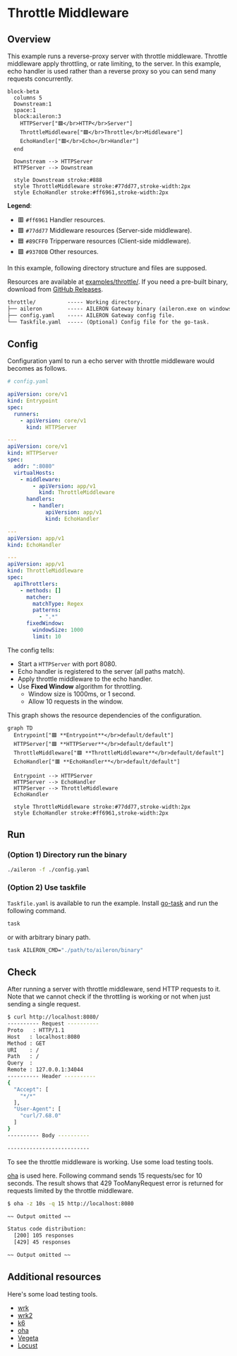 # Throttle Middleware

## Overview

This example runs a reverse-proxy server with throttle middleware.
Throttle middleware apply throttling, or rate limiting, to the server.
In this example, echo handler is used rather than a reverse proxy so you can send many requests concurrently.

```mermaid
block-beta
  columns 5
  Downstream:1
  space:1
  block:aileron:3
    HTTPServer["🟪</br>HTTP</br>Server"]
    ThrottleMiddleware["🟩</br>Throttle</br>Middleware"]
    EchoHandler["🟥</br>Echo</br>Handler"]
  end

  Downstream --> HTTPServer
  HTTPServer --> Downstream

  style Downstream stroke:#888
  style ThrottleMiddleware stroke:#77dd77,stroke-width:2px
  style EchoHandler stroke:#ff6961,stroke-width:2px
```

**Legend**:

- 🟥 `#ff6961` Handler resources.
- 🟩 `#77dd77` Middleware resources (Server-side middleware).
- 🟦 `#89CFF0` Tripperware resources (Client-side middleware).
- 🟪 `#9370DB` Other resources.

In this example, following directory structure and files are supposed.

Resources are available at [examples/throttle/](https://github.com/aileron-gateway/aileron-gateway/tree/main/examples/throttle).
If you need a pre-built binary, download from [GitHub Releases](https://github.com/aileron-gateway/aileron-gateway/releases).

```txt
throttle/          ----- Working directory.
├── aileron        ----- AILERON Gateway binary (aileron.exe on windows).
├── config.yaml    ----- AILERON Gateway config file.
└── Taskfile.yaml  ----- (Optional) Config file for the go-task.
```

## Config

Configuration yaml to run a echo server with throttle middleware would becomes as follows.

```yaml
# config.yaml

apiVersion: core/v1
kind: Entrypoint
spec:
  runners:
    - apiVersion: core/v1
      kind: HTTPServer

---
apiVersion: core/v1
kind: HTTPServer
spec:
  addr: ":8080"
  virtualHosts:
    - middleware:
        - apiVersion: app/v1
          kind: ThrottleMiddleware
      handlers:
        - handler:
            apiVersion: app/v1
            kind: EchoHandler

---
apiVersion: app/v1
kind: EchoHandler

---
apiVersion: app/v1
kind: ThrottleMiddleware
spec:
  apiThrottlers:
    - methods: []
      matcher:
        matchType: Regex
        patterns:
          - ".*"
      fixedWindow:
        windowSize: 1000
        limit: 10
```

The config tells:

- Start a `HTTPServer` with port 8080.
- Echo handler is registered to the server (all paths match).
- Apply throttle middleware to the echo handler.
- Use **Fixed Window** algorithm for throttling.
  - Window size is 1000ms, or 1 second.
  - Allow 10 requests in the window.

This graph shows the resource dependencies of the configuration.

```mermaid
graph TD
  Entrypoint["🟪 **Entrypoint**</br>default/default"]
  HTTPServer["🟪 **HTTPServer**</br>default/default"]
  ThrottleMiddleware["🟩 **ThrottleMiddleware**</br>default/default"]
  EchoHandler["🟥 **EchoHandler**</br>default/default"]

  Entrypoint --> HTTPServer
  HTTPServer --> EchoHandler
  HTTPServer --> ThrottleMiddleware
  EchoHandler

  style ThrottleMiddleware stroke:#77dd77,stroke-width:2px
  style EchoHandler stroke:#ff6961,stroke-width:2px
```

## Run

### (Option 1) Directory run the binary

```bash
./aileron -f ./config.yaml
```

### (Option 2) Use taskfile

`Taskfile.yaml` is available to run the example.
Install [go-task](https://taskfile.dev/) and run the following command.

```bash
task
```

or with arbitrary binary path.

```bash
task AILERON_CMD="./path/to/aileron/binary"
```

## Check

After running a server with throttle middleware, send HTTP requests to it.
Note that we cannot check if the throttling is working or not when just sending a single request.

```bash
$ curl http://localhost:8080/
---------- Request ----------
Proto   : HTTP/1.1
Host   : localhost:8080
Method : GET
URI    : /
Path   : /
Query  :
Remote : 127.0.0.1:34044
---------- Header ----------
{
  "Accept": [
    "*/*"
  ],
  "User-Agent": [
    "curl/7.68.0"
  ]
}
---------- Body ----------

--------------------------
```

To see the throttle middleware is working. Use some load testing tools.

[oha](https://github.com/hatoo/oha) is used here.
Following command sends 15 requests/sec for 10 seconds.
The result shows that 429 TooManyRequest error is returned for requests limited by the throttle middleware.

```bash
$ oha -z 10s -q 15 http://localhost:8080

~~ Output omitted ~~

Status code distribution:
  [200] 105 responses
  [429] 45 responses

~~ Output omitted ~~
```

## Additional resources

Here's some load testing tools.

- [wrk](https://github.com/wg/wrk)
- [wrk2](https://github.com/giltene/wrk2)
- [k6](https://github.com/grafana/k6)
- [oha](https://github.com/hatoo/oha)
- [Vegeta](https://github.com/tsenart/vegeta)
- [Locust](https://github.com/locustio/locust)
